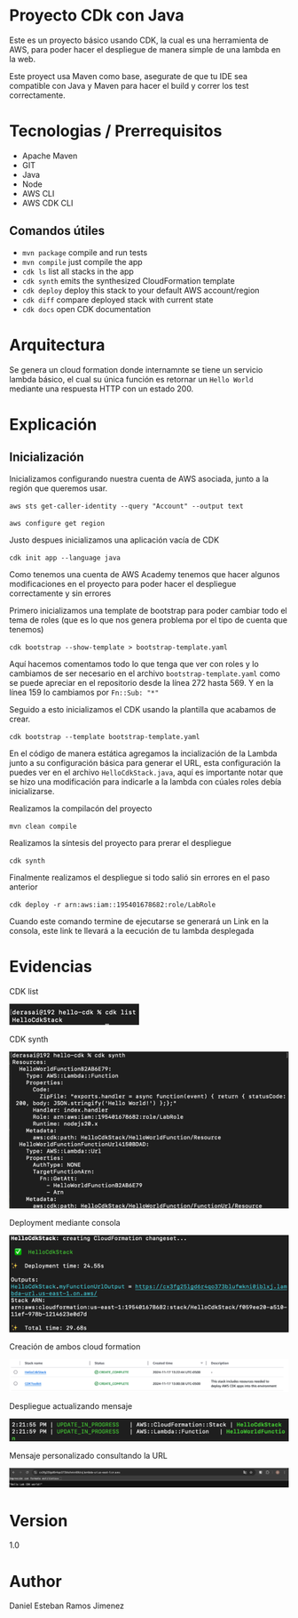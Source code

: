 # Proyecto CDk con Java
Este es un proyecto básico usando CDK, la cual es una herramienta de AWS, para poder hacer el despliegue
de manera simple de una lambda en la web.

Este proyect usa Maven como base, asegurate de que tu IDE sea compatible con Java y Maven para hacer el build y 
correr los test correctamente.

# Tecnologias / Prerrequisitos

- Apache Maven
- GIT
- Java
- Node
- AWS CLI
- AWS CDK CLI

## Comandos útiles

 * `mvn package`     compile and run tests
 * `mvn compile`     just compile the app
 * `cdk ls`          list all stacks in the app
 * `cdk synth`       emits the synthesized CloudFormation template
 * `cdk deploy`      deploy this stack to your default AWS account/region
 * `cdk diff`        compare deployed stack with current state
 * `cdk docs`        open CDK documentation

# Arquitectura

Se genera un cloud formation donde internamnte se tiene un servicio lambda básico, el cual su única función es 
retornar un `Hello World` mediante una respuesta HTTP con un estado 200.

# Explicación

## Inicialización
Inicializamos configurando nuestra cuenta de AWS asociada, junto a la región que queremos usar.

`aws sts get-caller-identity --query "Account" --output text`

`aws configure get region`

Justo despues inicializamos una aplicación vacía de CDK

`cdk init app --language java`

Como tenemos una cuenta de AWS Academy tenemos que hacer algunos modificaciones en el proyecto para poder hacer el despliegue correctamente y sin errores

Primero inicializamos una template de bootstrap para poder cambiar todo el tema de roles (que es lo que nos genera problema por el tipo de cuenta que tenemos)

`cdk bootstrap --show-template > bootstrap-template.yaml`

Aquí hacemos comentamos todo lo que tenga que ver con roles y lo cambiamos de ser necesario en el archivo `bootstrap-template.yaml` 
como se puede apreciar en el repositorio desde la línea 272 hasta 569. Y en la línea 159 lo cambiamos por `Fn::Sub: "*"` 

Seguido a esto inicializamos el CDK usando la plantilla que acabamos de crear.

`cdk bootstrap --template bootstrap-template.yaml`

En el código de manera estática agregamos la incialización de la Lambda junto a su configuración básica para generar el URL,
esta configuración la puedes ver en el archivo `HelloCdkStack.java`, aquí es importante notar que se hizo una modificación para
indicarle a la lambda con cúales roles debía inicializarse.

Realizamos la compilacón del proyecto

`mvn clean compile`

Realizamos la síntesis del proyecto para prerar el despliegue

`cdk synth`

Finalmente realizamos el despliegue si todo salió sin errores en el paso anterior

`cdk deploy -r arn:aws:iam::195401678682:role/LabRole`

Cuando este comando termine de ejecutarse se generará un Link en la consola, este link te llevará a la eecución de tu lambda desplegada

# Evidencias

CDK list

![img_2.png](imgs/cdk-list.png)


CDK synth

![img_1.png](imgs/cdk-synth.png)


Deployment mediante consola

![img.png](imgs/deploy-console.png)


Creación de ambos cloud formation

![img.png](imgs/cloud-formation.png)


Despliegue actualizando mensaje

![img_4.png](imgs/updating-message.png)


Mensaje personalizado consultando la URL

![img_3.png](imgs/url-consult.png)

# Version
1.0

# Author
Daniel Esteban Ramos Jimenez
